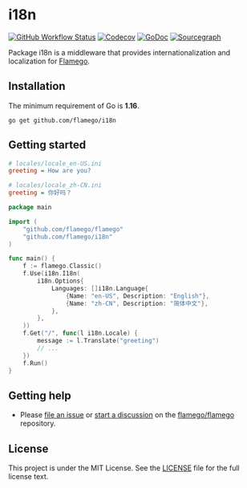 # i18n

[![GitHub Workflow Status](https://img.shields.io/github/workflow/status/flamego/i18n/Go?logo=github&style=for-the-badge)](https://github.com/flamego/i18n/actions?query=workflow%3AGo)
[![Codecov](https://img.shields.io/codecov/c/gh/flamego/i18n?logo=codecov&style=for-the-badge)](https://app.codecov.io/gh/flamego/i18n)
[![GoDoc](https://img.shields.io/badge/GoDoc-Reference-blue?style=for-the-badge&logo=go)](https://pkg.go.dev/github.com/flamego/i18n?tab=doc)
[![Sourcegraph](https://img.shields.io/badge/view%20on-Sourcegraph-brightgreen.svg?style=for-the-badge&logo=sourcegraph)](https://sourcegraph.com/github.com/flamego/i18n)

Package i18n is a middleware that provides internationalization and localization for [Flamego](https://github.com/flamego/flamego).

## Installation

The minimum requirement of Go is **1.16**.

	go get github.com/flamego/i18n

## Getting started

```ini
# locales/locale_en-US.ini
greeting = How are you?
```

```ini
# locales/locale_zh-CN.ini
greeting = 你好吗？
```

```go
package main

import (
	"github.com/flamego/flamego"
	"github.com/flamego/i18n"
)

func main() {
	f := flamego.Classic()
	f.Use(i18n.I18n(
		i18n.Options{
			Languages: []i18n.Language{
				{Name: "en-US", Description: "English"},
				{Name: "zh-CN", Description: "简体中文"},
			},
		},
	))
	f.Get("/", func(l i18n.Locale) {
		message := l.Translate("greeting")
		// ...
	})
	f.Run()
}
```

## Getting help

- Please [file an issue](https://github.com/flamego/flamego/issues) or [start a discussion](https://github.com/flamego/flamego/discussions) on the [flamego/flamego](https://github.com/flamego/flamego) repository.

## License

This project is under the MIT License. See the [LICENSE](LICENSE) file for the full license text.
